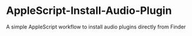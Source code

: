 # AppleScript-Install-Audio-Plugin
A simple AppleScript workflow to install audio plugins directly from Finder
